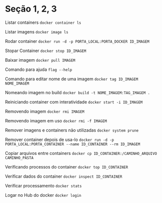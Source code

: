 # Seção 1, 2, 3

Listar containers
`docker container ls`

Listar imagens 
`docker image ls`

Rodar container
`docker run -d -p PORTA_LOCAL:PORTA_DOCKER ID_IMAGEM`

Stopar Container
`docker stop ID_IMAGEM`

Baixar imagem
`docker pull IMAGEM`

Comando para ajuda
`flag --help`

Comando para editar nome de uma imagem
`docker tag ID_IMAGEM NOME_IMAGEM`

Nomeando imagem no build
`docker build -t NOME_IMAGEM:TAG_IMAGEM .`

Reiniciando container com interatividade
`docker start -i ID_IMAGEM`

Removendo imagem
`docker rmi IMAGEM`

Removendo imagem em uso
`docker rmi -f IMAGEM`

Remover imagens e containers não utilizadas
`docker system prune`

Remover container depois de usa-lo
`docker run -d -p PORTA_LOCAL:PORTA_CONTAINER --name ID_CONTAINER --rm ID_IMAGEM`

Copiar arquivos entre containers
`docker cp ID_CONTAINER:/CAMINHO_ARQUIVO CAMINHO_PASTA`

Verificando processos do container
`docker top ID_CONTAINER`

Verificar dados do container
`docker inspect ID_CONTAINER`

Verificar processamento
`docker stats`

Logar no Hub do docker
`docker login`
